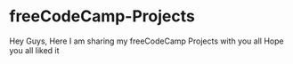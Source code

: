 # freeCodeCamp-Projects
Hey Guys,
Here I am sharing my freeCodeCamp Projects with you all
Hope you all liked it
